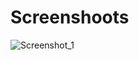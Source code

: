 # Screenshoots



![Screenshot_1](https://github.com/safaanilatasoy/weather-app/assets/61758061/2a6b4ea7-4684-4e1e-beae-14f1bb87d559)
